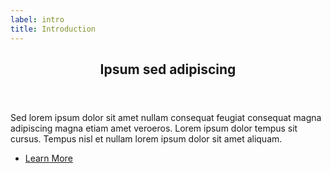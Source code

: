 ```yaml
---
label: intro
title: Introduction
---
```

<!-- Introduction -->
<section id="intro" class="main">
    <div class="spotlight">
        <div class="content">
            <header class="major">
                <h2>Ipsum sed adipiscing</h2>
            </header>
            <p>Sed lorem ipsum dolor sit amet nullam consequat feugiat consequat magna
            adipiscing magna etiam amet veroeros. Lorem ipsum dolor tempus sit cursus.
            Tempus nisl et nullam lorem ipsum dolor sit amet aliquam.</p>
            <ul class="actions">
                <li><a href="generic.html" class="button">Learn More</a></li>
            </ul>
        </div>
        <span class="image"><img src="{{ 'assets/images/pic01.jpg' | absolute_url }}" alt="" /></span>
    </div>
</section>

